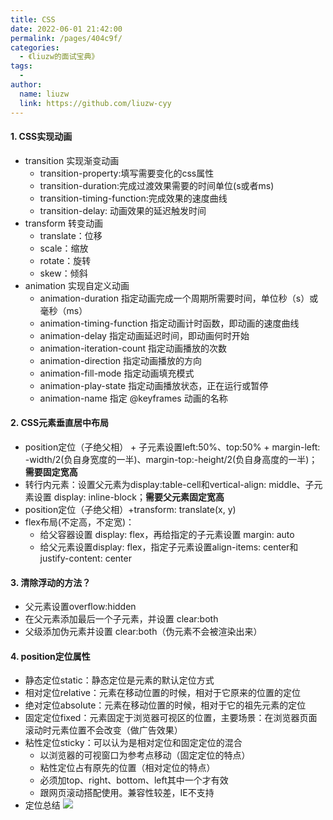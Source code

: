 ```yaml
---
title: CSS
date: 2022-06-01 21:42:00
permalink: /pages/404c9f/
categories:
  - 《liuzw的面试宝典》
tags:
  -
author:
  name: liuzw
  link: https://github.com/liuzw-cyy
---
```

#### 1. CSS实现动画
  * transition 实现渐变动画
    * transition-property:填写需要变化的css属性
    * transition-duration:完成过渡效果需要的时间单位(s或者ms)
    * transition-timing-function:完成效果的速度曲线
    * transition-delay: 动画效果的延迟触发时间
  * transform 转变动画
    * translate：位移
    * scale：缩放
    * rotate：旋转
    * skew：倾斜
  * animation 实现自定义动画
    * animation-duration	指定动画完成一个周期所需要时间，单位秒（s）或毫秒（ms）
    * animation-timing-function	指定动画计时函数，即动画的速度曲线
    * animation-delay 指定动画延迟时间，即动画何时开始
    * animation-iteration-count	指定动画播放的次数
    * animation-direction 指定动画播放的方向
    * animation-fill-mode 指定动画填充模式
    * animation-play-state	指定动画播放状态，正在运行或暂停
    * animation-name 指定 @keyframes 动画的名称
#### 2. CSS元素垂直居中布局
  * position定位（子绝父相） + 子元素设置left:50%、top:50% + margin-left: -width/2(负自身宽度的一半)、margin-top:-height/2(负自身高度的一半)；**需要固定宽高**
  * 转行内元素：设置父元素为display:table-cell和vertical-align: middle、子元素设置 display: inline-block；**需要父元素固定宽高**
  * position定位（子绝父相）+transform: translate(x, y)
  * flex布局(不定高，不定宽)：
    * 给父容器设置 display: flex，再给指定的子元素设置 margin: auto
    * 给父元素设置display: flex，指定子元素设置align-items: center和justify-content: center
#### 3. 清除浮动的方法？
  * 父元素设置overflow:hidden
  * 在父元素添加最后一个子元素，并设置 clear:both
  * 父级添加伪元素并设置 clear:both（伪元素不会被渲染出来）
#### 4. position定位属性
  * 静态定位static：静态定位是元素的默认定位方式
  * 相对定位relative：元素在移动位置的时候，相对于它原来的位置的定位
  * 绝对定位absolute：元素在移动位置的时候，相对于它的祖先元素的定位
  * 固定定位fixed：元素固定于浏览器可视区的位置，主要场景：在浏览器页面滚动时元素位置不会改变（做广告效果）
  * 粘性定位sticky：可以认为是相对定位和固定定位的混合
    * 以浏览器的可视窗口为参考点移动（固定定位的特点）
    * 粘性定位占有原先的位置（相对定位的特点）
    * 必须加top、right、bottom、left其中一个才有效
    * 跟网页滚动搭配使用。兼容性较差，IE不支持
  * 定位总结
![](https://cdn.jsdelivr.net/gh/liuzw-cyy/images/img/positionpng)


